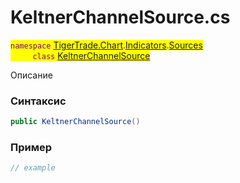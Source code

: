 
# KeltnerChannelSource.cs
<mark style="color:purple;">`namespace` [TigerTrade.Chart](../../../../../TigerTrade.Chart.md).[Indicators](../../../../../TigerTrade.Chart/Indicators.md).[Sources](../../../../../TigerTrade.Chart/Indicators/Sources.md)  
&nbsp;&nbsp;&nbsp;&nbsp;&nbsp;&nbsp;&nbsp;&nbsp;&nbsp;`class` [KeltnerChannelSource](../../KeltnerChannelSource.cs.md)

Описание

### Синтаксис
```csharp
public KeltnerChannelSource()
```


### Пример  
```csharp
// example
```
                    
                    